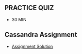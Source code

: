 

## PRACTICE QUIZ 
- 30 MIN


## Cassandra Assignment
- [Assignment Solution](https://github.com/AhmedAtya74/ApacheCassandra)

